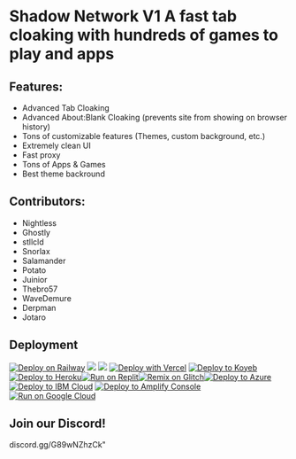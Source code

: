 # Shadow Network V1 A fast tab cloaking with hundreds of games to play and apps
## Features:
- Advanced Tab Cloaking
- Advanced About:Blank Cloaking (prevents site from showing on browser history)
- Tons of customizable features (Themes, custom background, etc.)
- Extremely clean UI
- Fast proxy
- Tons of Apps & Games
- Best theme backround
## Contributors:
- Nightless
- Ghostly
- stllcld
- Snorlax
- Salamander
- Potato
- Juinior
- Thebro57
- WaveDemure
- Derpman
- Jotaro


## Deployment
[![Deploy on Railway](https://binbashbanana.github.io/deploy-buttons/buttons/remade/railway.svg)](https://railway.app/template/h7StcI?referralCode=u82tqg)
<a href="https://render.com/deploy?repo=https://github.com/Shadowproxynetwork/Shadownetwork">
<img src="https://raw.githubusercontent.com/BinBashBanana/deploy-buttons/main/buttons/remade/render.svg"></img></a>
<img src="https://camo.githubusercontent.com/607221ca4be547dd929fca7c997a93dfaf1f7b06a1baacaf25b44cf5405c9f91/68747470733a2f2f62696e6261736862616e616e612e6769746875622e696f2f6465706c6f792d627574746f6e732f627574746f6e732f72656d6164652f6379636c69632e737667"></img></a>
[![Deploy with Vercel](https://binbashbanana.github.io/deploy-buttons/buttons/remade/vercel.svg)](https://vercel.com/new/clone?repositoryurl=https://github.com/Shadowproxynetwork/Shadownetwork)
[![Deploy to Koyeb](https://binbashbanana.github.io/deploy-buttons/buttons/remade/koyeb.svg)](https://app.koyeb.com/deploy?type=git&repository=https://github.com/Shadowproxynetwork/Shadownetwork) <a target="_blank" href="https://heroku.com/deploy/?template=https://github.com/Shadowproxynetwork"><img alt="Deploy to Heroku" src="https://binbashbanana.github.io/deploy-buttons/buttons/remade/heroku.svg"></a><a target="_blank" href="https://replit.com/https://github.com/Shadowproxynetwork"><img alt="Run on Replit" src="https://binbashbanana.github.io/deploy-buttons/buttons/remade/replit.svg"></a>[![Remix on Glitch](https://binbashbanana.github.io/deploy-buttons/buttons/remade/glitch.svg)](https://github.com/Shadowproxynetwork/Shadownetwork-dev/Shadowproxynetwork-App/wiki/Remix-on-Glitch)[![Deploy to Azure](https://raw.githubusercontent.com/BinBashBanana/deploy-buttons/master/buttons/remade/azure.svg)](https://deploy.azure.com/?repository=https://github.com/Shadowproxynetwork/Shadownetwork)
[![Deploy to IBM Cloud](https://raw.githubusercontent.com/BinBashBanana/deploy-buttons/master/buttons/remade/ibmcloud.svg)](https://cloud.ibm.com/devops/setup/deploy?repository=https://github.com/Shadowproxynetwork/Shadownetwork)
[![Deploy to Amplify Console](https://raw.githubusercontent.com/BinBashBanana/deploy-buttons/master/buttons/remade/amplifyconsole.svg)](https://console.aws.amazon.com/amplify/home#/deploy?repo=https://github.com/Shadowproxynetwork/Shadownetwork)
[![Run on Google Cloud](https://raw.githubusercontent.com/BinBashBanana/deploy-buttons/master/buttons/remade/googlecloud.svg)](https://deploy.cloud.run/?git_repo=https://github.com/Shadowproxynetwork/Shadownetwork)


## Join our Discord!
discord.gg/G89wNZhzCk" 

